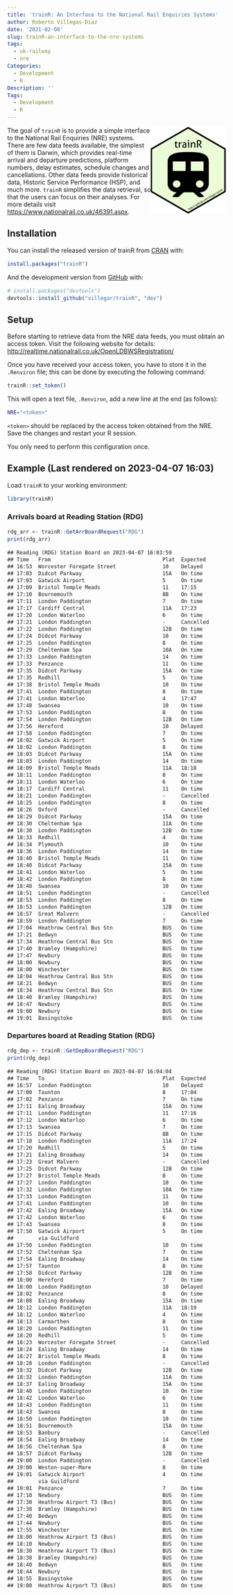 ```yaml
---
title: 'trainR: An Interface to the National Rail Enquiries Systems'
author: Roberto Villegas-Diaz
date: '2021-02-08'
slug: trainR-an-interface-to-the-nre-systems
tags:
  - uk-railway
  - nre
Categories:
  - Development
  - R
Description: ''
Tags:
  - Development
  - R
---
```


<img src="https://raw.githubusercontent.com/villegar/trainR/main/inst/images/logo.png" alt="logo" align="right" height=200px/>

The goal of `trainR` is to provide a simple interface to the 
National Rail Enquiries (NRE) systems. There are few data feeds 
available, the simplest of them is Darwin, which provides real-time 
arrival and departure predictions, platform numbers, delay estimates, 
schedule changes and cancellations. Other data feeds provide historical 
data, Historic Service Performance (HSP), and much more. `trainR` 
simplifies the data retrieval, so that the users can focus on their 
analyses. For more details visit 
https://www.nationalrail.co.uk/46391.aspx.

## Installation

You can install the released version of trainR from [CRAN](https://CRAN.R-project.org) with:

``` r
install.packages("trainR")
```

And the development version from [GitHub](https://github.com/) with:

``` r
# install.packages("devtools")
devtools::install_github("villegar/trainR", "dev")
```

## Setup
Before starting to retrieve data from the NRE data feeds, you must obtain an access token. 
Visit the following website for details: http://realtime.nationalrail.co.uk/OpenLDBWSRegistration/

Once you have received your access token, you have to store it in the `.Renviron` file; this can be 
done by executing the following command:


```r
trainR::set_token()
```

This will open a text file, `.Renviron`, add a new line at the end (as follows):

```bash
NRE="<token>"
```

`<token>` should be replaced by the access token obtained from the NRE. Save the changes and restart 
your R session.

You only need to perform this configuration once.

## Example (Last rendered on 2023-04-07 16:03)

Load `trainR` to your working environment:

```r
library(trainR)
```

### Arrivals board at Reading Station (RDG)


```r
rdg_arr <- trainR::GetArrBoardRequest("RDG")
print(rdg_arr)
```

```
## Reading (RDG) Station Board on 2023-04-07 16:03:59
## Time   From                                    Plat  Expected
## 16:53  Worcester Foregate Street               10    Delayed
## 17:03  Didcot Parkway                          15A   On time
## 17:03  Gatwick Airport                         5     On time
## 17:09  Bristol Temple Meads                    11    17:15
## 17:10  Bournemouth                             8B    On time
## 17:11  London Paddington                       7     On time
## 17:17  Cardiff Central                         11A   17:23
## 17:20  London Waterloo                         6     On time
## 17:21  London Paddington                       -     Cancelled
## 17:22  London Paddington                       12B   On time
## 17:24  Didcot Parkway                          10    On time
## 17:25  London Paddington                       8     On time
## 17:29  Cheltenham Spa                          10A   On time
## 17:33  London Paddington                       14    On time
## 17:33  Penzance                                11    On time
## 17:35  Didcot Parkway                          15A   On time
## 17:35  Redhill                                 5     On time
## 17:38  Bristol Temple Meads                    10    On time
## 17:41  London Paddington                       8     On time
## 17:41  London Waterloo                         4     17:47
## 17:48  Swansea                                 10    On time
## 17:53  London Paddington                       8     On time
## 17:54  London Paddington                       12B   On time
## 17:56  Hereford                                10    Delayed
## 17:58  London Paddington                       7     On time
## 18:02  Gatwick Airport                         5     On time
## 18:02  London Paddington                       8     On time
## 18:03  Didcot Parkway                          15A   On time
## 18:03  London Paddington                       14    On time
## 18:09  Bristol Temple Meads                    11A   18:18
## 18:11  London Paddington                       8     On time
## 18:11  London Waterloo                         6     On time
## 18:17  Cardiff Central                         11    On time
## 18:21  London Paddington                       -     Cancelled
## 18:25  London Paddington                       8     On time
## 18:26  Oxford                                  -     Cancelled
## 18:29  Didcot Parkway                          15A   On time
## 18:30  Cheltenham Spa                          11A   On time
## 18:30  London Paddington                       12B   On time
## 18:33  Redhill                                 4     On time
## 18:34  Plymouth                                10    On time
## 18:36  London Paddington                       14    On time
## 18:40  Bristol Temple Meads                    11    On time
## 18:40  Didcot Parkway                          15A   On time
## 18:41  London Waterloo                         5     On time
## 18:42  London Paddington                       8     On time
## 18:48  Swansea                                 10    On time
## 18:51  London Paddington                       -     Cancelled
## 18:53  London Paddington                       8     On time
## 18:53  London Paddington                       12B   On time
## 18:57  Great Malvern                           -     Cancelled
## 18:59  London Paddington                       7     On time
## 17:04  Heathrow Central Bus Stn                BUS   On time
## 17:21  Bedwyn                                  BUS   On time
## 17:34  Heathrow Central Bus Stn                BUS   On time
## 17:40  Bramley (Hampshire)                     BUS   On time
## 17:47  Newbury                                 BUS   On time
## 18:00  Newbury                                 BUS   On time
## 18:00  Winchester                              BUS   On time
## 18:04  Heathrow Central Bus Stn                BUS   On time
## 18:21  Bedwyn                                  BUS   On time
## 18:34  Heathrow Central Bus Stn                BUS   On time
## 18:40  Bramley (Hampshire)                     BUS   On time
## 18:47  Newbury                                 BUS   On time
## 19:00  Newbury                                 BUS   On time
## 19:01  Basingstoke                             BUS   On time
```

### Departures board at Reading Station (RDG)


```r
rdg_dep <- trainR::GetDepBoardRequest("RDG")
print(rdg_dep)
```

```
## Reading (RDG) Station Board on 2023-04-07 16:04:04
## Time   To                                      Plat  Expected
## 16:57  London Paddington                       10    Delayed
## 17:00  Taunton                                 8     17:04
## 17:02  Penzance                                7     On time
## 17:11  Ealing Broadway                         15A   On time
## 17:11  London Paddington                       11    17:16
## 17:12  London Waterloo                         6     On time
## 17:13  Swansea                                 7     On time
## 17:15  Didcot Parkway                          8B    On time
## 17:18  London Paddington                       11A   17:24
## 17:20  Redhill                                 5     On time
## 17:21  Ealing Broadway                         14    On time
## 17:23  Great Malvern                           -     Cancelled
## 17:25  Didcot Parkway                          12B   On time
## 17:27  Bristol Temple Meads                    8     On time
## 17:27  London Paddington                       10    On time
## 17:32  London Paddington                       10A   On time
## 17:33  London Paddington                       11    On time
## 17:41  London Paddington                       10    On time
## 17:42  Ealing Broadway                         15A   On time
## 17:42  London Waterloo                         6     On time
## 17:43  Swansea                                 8     On time
## 17:50  Gatwick Airport                         5     On time
##        via Guildford                           
## 17:50  London Paddington                       10    On time
## 17:52  Cheltenham Spa                          7     On time
## 17:54  Ealing Broadway                         14    On time
## 17:57  Taunton                                 8     On time
## 17:58  Didcot Parkway                          12B   On time
## 18:00  Hereford                                7     On time
## 18:00  London Paddington                       10    Delayed
## 18:02  Penzance                                8     On time
## 18:08  Ealing Broadway                         15A   On time
## 18:12  London Paddington                       11A   18:19
## 18:12  London Waterloo                         4     On time
## 18:13  Carmarthen                              8     On time
## 18:20  London Paddington                       11    On time
## 18:20  Redhill                                 5     On time
## 18:23  Worcester Foregate Street               -     Cancelled
## 18:24  Ealing Broadway                         14    On time
## 18:27  Bristol Temple Meads                    8     On time
## 18:28  London Paddington                       -     Cancelled
## 18:32  Didcot Parkway                          12B   On time
## 18:32  London Paddington                       11A   On time
## 18:37  Ealing Broadway                         15A   On time
## 18:40  London Paddington                       10    On time
## 18:42  London Waterloo                         6     On time
## 18:43  London Paddington                       11    On time
## 18:43  Swansea                                 8     On time
## 18:50  London Paddington                       10    On time
## 18:51  Bournemouth                             15A   On time
## 18:53  Banbury                                 -     Cancelled
## 18:54  Ealing Broadway                         14    On time
## 18:56  Cheltenham Spa                          8     On time
## 18:57  Didcot Parkway                          12B   On time
## 19:00  London Paddington                       -     Cancelled
## 19:00  Weston-super-Mare                       8     On time
## 19:01  Gatwick Airport                         4     On time
##        via Guildford                           
## 19:01  Penzance                                7     On time
## 17:10  Newbury                                 BUS   On time
## 17:30  Heathrow Airport T3 (Bus)               BUS   On time
## 17:38  Bramley (Hampshire)                     BUS   On time
## 17:40  Bedwyn                                  BUS   On time
## 17:44  Newbury                                 BUS   On time
## 17:55  Winchester                              BUS   On time
## 18:00  Heathrow Airport T3 (Bus)               BUS   On time
## 18:10  Newbury                                 BUS   On time
## 18:30  Heathrow Airport T3 (Bus)               BUS   On time
## 18:38  Bramley (Hampshire)                     BUS   On time
## 18:40  Bedwyn                                  BUS   On time
## 18:44  Newbury                                 BUS   On time
## 18:55  Basingstoke                             BUS   On time
## 19:00  Heathrow Airport T3 (Bus)               BUS   On time
```
